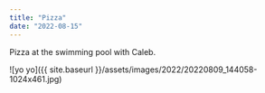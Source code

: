 ```yaml
---
title: "Pizza"
date: "2022-08-15"
---
```


Pizza at the swimming pool with Caleb.

![yo yo]({{ site.baseurl }}/assets/images/2022/20220809_144058-1024x461.jpg)
